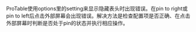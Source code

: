 ProTable使用options里的setting来显示隐藏表头时出现错误。在pin to right或pin to left后点击外部屏幕会出现错误。解决方法是检查配置项是否正确、在点击外部屏幕时判断是否处于pin的状态并执行相应操作。
